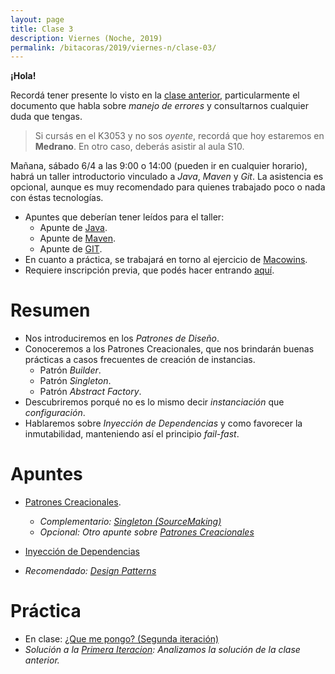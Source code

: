 ```yaml
---
layout: page
title: Clase 3
description: Viernes (Noche, 2019)
permalink: /bitacoras/2019/viernes-n/clase-03/
---
```

**¡Hola!**

Recordá tener presente lo visto en la [clase anterior]({{site.baseurl}}/bitacora/viernes-n/clase-02), particularmente el documento que habla sobre _manejo de errores_ y consultarnos cualquier duda que tengas.

> Si cursás en el K3053 y no sos _oyente_, recordá que hoy estaremos en **Medrano**. En otro caso, deberás asistir al aula S10.

Mañana, sábado 6/4 a las 9:00 o 14:00 (pueden ir en cualquier horario), habrá un taller introductorio vinculado a _Java_, _Maven_ y _Git_. La asistencia es opcional, aunque es muy recomendado para quienes trabajado poco o nada con éstas tecnologías.

- Apuntes que deberían tener leídos para el taller: 
  - Apunte de [Java](https://goo.gl/ioY8cc).
  - Apunte de [Maven](https://goo.gl/FAFyRe).
  - Apunte de [GIT](https://goo.gl/cwjcYB).
- En cuanto a práctica, se trabajará en torno al ejercicio de [Macowins](https://goo.gl/tSWzi4).
- Requiere inscripción previa, que podés hacer entrando [aquí](https://goo.gl/TtSvD1).


# Resumen

- Nos introduciremos en los _Patrones de Diseño_.
- Conoceremos a los Patrones Creacionales, que nos brindarán buenas prácticas a casos frecuentes de creación de instancias.
  - Patrón _Builder_.
  - Patrón _Singleton_.
  - Patrón _Abstract Factory_.
- Descubriremos porqué no es lo mismo decir _instanciación_ que _configuración_.
- Hablaremos sobre _Inyección de Dependencias_ y como favorecer la inmutabilidad, manteniendo así el principio _fail-fast_.

# Apuntes

- [Patrones Creacionales](https://docs.google.com/document/d/1jyjLJiXhScB8204qPOHyHWqE5gRINvAbV3F4-x2E-hI/edit#https://docs.google.com/document/d/1jyjLJiXhScB8204qPOHyHWqE5gRINvAbV3F4-x2E-hI/edit#https://docs.google.com/document/d/1jyjLJiXhScB8204qPOHyHWqE5gRINvAbV3F4-x2E-hI/edit#).
  - _Complementario: [Singleton (SourceMaking)](https://sourcemaking.com/design_patterns/singleton)_
  - _Opcional: Otro apunte sobre [Patrones Creacionales](https://docs.google.com/viewer?a=v&pid=sites&srcid=ZGVmYXVsdGRvbWFpbnx1dG5kZXNpZ258Z3g6MjFiNjAzMmU4NGFkM2I4)_
- [Inyección de Dependencias](https://docs.google.com/document/d/1GsW-hVF0XR76KunDILqkltyE1KIBvj3ldCCkyStjne0/edit#heading=h.niaj9skgl3x9)

- _Recomendado: [Design Patterns](https://github.com/dieforfree/edsebooks/blob/master/ebooks/Design%20Patterns%2C%20Elements%20of%20Reusable%20Object-Oriented%20Software.pdf)_

# Práctica

- En clase: [¿Que me pongo? (Segunda iteración)](https://docs.google.com/document/d/10j6XB9zIhl5xox2xBEDEFsgPmueHMkyvLSHcLxl_27Y)
- _Solución a la [Primera Iteracion](https://docs.google.com/document/d/1ayrs5-vrGsXgZKDob-f5_0fmhCYXf7-ty5Be6NXITRY/edit#): Analizamos la solución de la clase anterior._